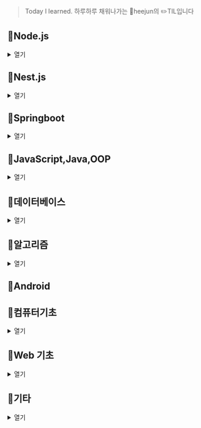 
> Today I learned. 하루하루 채워나가는 :boy:heejun의 :pencil2:TIL입니다


## :pushpin:Node.js
<details markdown="1">
<summary>열기</summary>

- [20210817_WebSocket기본](https://github.com/gogoheejun/TIL/blob/main/node.js/01_WebSocket.md)
- [20210818_소켓IO](https://github.com/gogoheejun/TIL/blob/main/node.js/02_SocketIO.md)
- [20210818_카메라연결](https://github.com/gogoheejun/TIL/blob/main/node.js/03_%EC%B9%B4%EB%A9%94%EB%9D%BC%EC%97%B0%EA%B2%B0.md)
- [20210820_쿠키,세션](https://github.com/gogoheejun/TIL/blob/main/node.js/04_%EC%BF%A0%ED%82%A4%2C%EC%84%B8%EC%85%98.md)
- [20210820_미들웨어](https://github.com/gogoheejun/TIL/blob/main/node.js/05_%EB%AF%B8%EB%93%A4%EC%9B%A8%EC%96%B4.md)
- [20210903_엘리-validation](https://github.com/gogoheejun/TIL/blob/main/node.js/06_%EC%97%98%EB%A6%AC_validation.md)
- [20210903_엘리-Auth관련연습,적용](https://github.com/gogoheejun/TIL/blob/main/node.js/07_%EC%97%98%EB%A6%AC-Authentication%2CAuthorization%EC%97%B0%EC%8A%B5%2C%EC%A0%81%EC%9A%A9.md)  
- [20210904_엘리-configuration리팩토링](https://github.com/gogoheejun/TIL/tree/main/node.js)  

</details>

## :pushpin:Nest.js
<details markdown="1">
<summary>열기</summary>

- [20210821_개요](https://github.com/gogoheejun/TIL/blob/main/node.js/nest.js/udemy_ZeroToHero/00_%EA%B0%9C%EC%9A%94%2C%EC%84%B9%EC%85%982.md)  
- [20210822_Validation, Error Handling](https://github.com/gogoheejun/TIL/blob/main/node.js/nest.js/udemy_ZeroToHero/01_Validation%20and%20Error%20handling.md)
- [20210823_Data Persistence(with docker)](https://github.com/gogoheejun/TIL/blob/main/node.js/nest.js/udemy_ZeroToHero/02_Data%20Persistence(%EB%8F%84%EC%BB%A4%EC%82%AC%EC%9A%A9).md)  
- [20210824_Auth](https://github.com/gogoheejun/TIL/blob/main/node.js/nest.js/udemy_ZeroToHero/04_Auth.md)
- [20210825_Ownership and Restriction](https://github.com/gogoheejun/TIL/blob/main/node.js/nest.js/udemy_ZeroToHero/05_Task%20Ownership%20and%20Restriction.md)

</details>

## :pushpin:Springboot
<details markdown="1">
<summary>열기</summary>

- [20210713_스프링부트 기본원리01](https://github.com/gogoheejun/TIL/blob/main/java_spring/springboot_%EA%B8%B0%EB%B3%B8%EC%9B%90%EB%A6%AC(01).md)
- [20210714_스프링부트 기본원리02](https://github.com/gogoheejun/TIL/blob/main/java_spring/springboot_%EA%B8%B0%EB%B3%B8%EC%9B%90%EB%A6%AC(02).md)

<details markdown="1">
<summary>JPA</summary>

- [20210802_설치,시작하기](https://github.com/gogoheejun/TIL/blob/main/java_spring/jpa/00_%EC%84%A4%EC%B9%98%2C%EC%8B%9C%EC%9E%91%ED%95%98%EA%B8%B0.md)
- [20210802_영속성관리-내부동작방식](https://github.com/gogoheejun/TIL/blob/main/java_spring/jpa/01_%EC%98%81%EC%86%8D%EC%84%B1%EA%B4%80%EB%A6%AC-%EB%82%B4%EB%B6%80%EB%8F%99%EC%9E%91%EB%B0%A9%EC%8B%9D.md)  


</details>

<details markdown="1">
<summary>인스타만들기</summary>

- [YML파일이해하기](https://github.com/gogoheejun/TIL/blob/main/java_spring/%EC%9D%B8%EC%8A%A4%ED%83%80%EB%A7%8C%EB%93%A4%EA%B8%B0/00_YML%ED%8C%8C%EC%9D%BC%EC%9D%B4%ED%95%B4%ED%95%98%EA%B8%B0.md)
- [20210714_컨트롤러](https://github.com/gogoheejun/TIL/blob/main/java_spring/%EC%9D%B8%EC%8A%A4%ED%83%80%EB%A7%8C%EB%93%A4%EA%B8%B0/01_%EC%BB%A8%ED%8A%B8%EB%A1%A4%EB%9F%AC.md)
- [20210715_회원가입01](https://github.com/gogoheejun/TIL/blob/main/java_spring/%EC%9D%B8%EC%8A%A4%ED%83%80%EB%A7%8C%EB%93%A4%EA%B8%B0/02_%ED%9A%8C%EC%9B%90%EA%B0%80%EC%9E%85(1).md)
- [20210716_회원가입02](https://github.com/gogoheejun/TIL/blob/main/java_spring/%EC%9D%B8%EC%8A%A4%ED%83%80%EB%A7%8C%EB%93%A4%EA%B8%B0/03_%ED%9A%8C%EC%9B%90%EA%B0%80%EC%9E%85(2).md)
- [20210717_로그인](https://github.com/gogoheejun/TIL/blob/main/java_spring/%EC%9D%B8%EC%8A%A4%ED%83%80%EB%A7%8C%EB%93%A4%EA%B8%B0/04_%EB%A1%9C%EA%B7%B8%EC%9D%B8.md)
- [20210718_회원정보수정](https://github.com/gogoheejun/TIL/blob/main/java_spring/%EC%9D%B8%EC%8A%A4%ED%83%80%EB%A7%8C%EB%93%A4%EA%B8%B0/05_%ED%9A%8C%EC%9B%90%EC%A0%95%EB%B3%B4%EC%88%98%EC%A0%95.md)
- [20210723_구독하기api](https://github.com/gogoheejun/TIL/blob/main/java_spring/%EC%9D%B8%EC%8A%A4%ED%83%80%EB%A7%8C%EB%93%A4%EA%B8%B0/06_%EA%B5%AC%EB%8F%85%ED%95%98%EA%B8%B0api.md)
- [20210724_프로필페이지](https://github.com/gogoheejun/TIL/blob/main/java_spring/%EC%9D%B8%EC%8A%A4%ED%83%80%EB%A7%8C%EB%93%A4%EA%B8%B0/07_%ED%94%84%EB%A1%9C%ED%95%84%ED%8E%98%EC%9D%B4%EC%A7%80.md)
- [20210725_구독정보 뷰 렌더링](https://github.com/gogoheejun/TIL/blob/main/java_spring/%EC%9D%B8%EC%8A%A4%ED%83%80%EB%A7%8C%EB%93%A4%EA%B8%B0/08_%EA%B5%AC%EB%8F%85%EC%A0%95%EB%B3%B4%20%EB%B7%B0%20%EB%A0%8C%EB%8D%94%EB%A7%81.md)
- [20210726_스토리 페이지](https://github.com/gogoheejun/TIL/blob/main/java_spring/%EC%9D%B8%EC%8A%A4%ED%83%80%EB%A7%8C%EB%93%A4%EA%B8%B0/08_%EA%B5%AC%EB%8F%85%EC%A0%95%EB%B3%B4%20%EB%B7%B0%20%EB%A0%8C%EB%8D%94%EB%A7%81.md)
- [20210727_기타(인기페이지,프로필추가사항)](https://github.com/gogoheejun/TIL/blob/main/java_spring/%EC%9D%B8%EC%8A%A4%ED%83%80%EB%A7%8C%EB%93%A4%EA%B8%B0/11_%EA%B8%B0%ED%83%80-%EC%9D%B8%EA%B8%B0%ED%8E%98%EC%9D%B4%EC%A7%80%2C%ED%94%84%EB%A1%9C%ED%95%84%20%EC%B6%94%EA%B0%80%EC%82%AC%ED%95%AD.md)
- [20210729_댓글](https://github.com/gogoheejun/TIL/blob/main/java_spring/%EC%9D%B8%EC%8A%A4%ED%83%80%EB%A7%8C%EB%93%A4%EA%B8%B0/12_%EB%8C%93%EA%B8%80.md)
- [20210729_AOP처리](https://github.com/gogoheejun/TIL/blob/main/java_spring/%EC%9D%B8%EC%8A%A4%ED%83%80%EB%A7%8C%EB%93%A4%EA%B8%B0/13_AOP%EC%B2%98%EB%A6%AC.md)

</details>
</details>

## :pushpin:JavaScript,Java,OOP
<details markdown="1">
<summary>열기</summary>

<details markdown="1">
<summary>자바스크립트 정리</summary>
- [20210902_콜백,프로미스](https://github.com/gogoheejun/TIL/blob/main/javascript/Callback%2CPromise.md)      
</details>

<details markdown="1">
<summary>자바 정리</summary>

- [20210710_날짜와시간](https://github.com/gogoheejun/TIL/blob/main/java_basic/%EB%82%A0%EC%A7%9C%EC%99%80%EC%8B%9C%EA%B0%84.md)          
- [20210710_예외처리](https://github.com/gogoheejun/TIL/blob/main/java_basic/%EC%98%88%EC%99%B8%2C%EC%97%90%EB%9F%AC%EC%B2%98%EB%A6%AC.md)
- [20210710_접근제어자](https://github.com/gogoheejun/TIL/blob/main/java_basic/%EC%A0%91%EA%B7%BC%EC%A0%9C%EC%96%B4%EC%9E%90.md)
- [20210710_추상클래스_인터페이스](https://github.com/gogoheejun/TIL/blob/main/java_basic/%EC%B6%94%EC%83%81%ED%81%B4%EB%9E%98%EC%8A%A4_%EC%9D%B8%ED%84%B0%ED%8E%98%EC%9D%B4%EC%8A%A4.md)
- [20210710_상속,생성자](https://github.com/gogoheejun/TIL/blob/main/java_basic/%EC%83%81%EC%86%8D%2C%EC%83%9D%EC%84%B1%EC%9E%90.md)
- [20210710_캐스팅](https://github.com/gogoheejun/TIL/blob/main/java_basic/%EC%BA%90%EC%8A%A4%ED%8C%85.md)
- [20210710_컬렉션](https://github.com/gogoheejun/TIL/blob/main/java_basic/%EC%BB%AC%EB%A0%89%EC%85%98.md)
- [20210908_doit_배열과ArrayList](https://github.com/gogoheejun/TIL/blob/main/java_basic/20210908_doit_%EB%B0%B0%EC%97%B4%EA%B3%BCArrayList.md)  
- [20210908_doit_상속(추상클래스,탬플릿메서드,접근제한자,java8인터페이스).md](https://github.com/gogoheejun/TIL/blob/main/java_basic/20210908_doit_%EC%83%81%EC%86%8D(%EC%B6%94%EC%83%81%ED%81%B4%EB%9E%98%EC%8A%A4%2C%ED%83%AC%ED%94%8C%EB%A6%BF%EB%A9%94%EC%84%9C%EB%93%9C%2C%EC%A0%91%EA%B7%BC%EC%A0%9C%ED%95%9C%EC%9E%90%2Cjava8%EC%9D%B8%ED%84%B0%ED%8E%98%EC%9D%B4%EC%8A%A4).md)  
- [20210909_doit_기본클래스(java.lang.*,equals,hashCode,clone)](https://github.com/gogoheejun/TIL/blob/main/java_basic/20210909_doit_%EA%B8%B0%EB%B3%B8%ED%81%B4%EB%9E%98%EC%8A%A4(java.lang.*%2Cequals%2ChashCode%2Cclone).md)  
- [20210910_doit_기본클래스2(String,StringBuffer,Class클래스)](https://github.com/gogoheejun/TIL/blob/main/java_basic/20210910_doit_%EA%B8%B0%EB%B3%B8%ED%81%B4%EB%9E%98%EC%8A%A42(String%2CStringBuffer%2CClass%ED%81%B4%EB%9E%98%EC%8A%A4).md)
- [20210910_doit_내부클래스,람다,스트림.md](https://github.com/gogoheejun/TIL/blob/main/java_basic/20210910_doit_%EB%82%B4%EB%B6%80%ED%81%B4%EB%9E%98%EC%8A%A4%2C%EB%9E%8C%EB%8B%A4%2C%EC%8A%A4%ED%8A%B8%EB%A6%BC.md)
- [20210910_doit_예외처리,자바입출력.md](https://github.com/gogoheejun/TIL/blob/main/java_basic/20210910_doit_%EC%98%88%EC%99%B8%EC%B2%98%EB%A6%AC%2C%EC%9E%90%EB%B0%94%EC%9E%85%EC%B6%9C%EB%A0%A5.md)
- [20210910_doit_제네릭,컬렉션 프레임워크,Comparable.md](https://github.com/gogoheejun/TIL/blob/main/java_basic/20210910_doit_%EC%A0%9C%EB%84%A4%EB%A6%AD,%EC%BB%AC%EB%A0%89%EC%85%98%20%ED%94%84%EB%A0%88%EC%9E%84%EC%9B%8C%ED%81%AC,Comparable.md)  
- [20210911_정석_스레드](https://github.com/gogoheejun/TIL/blob/main/java_basic/20210911_%EC%A0%95%EC%84%9D_%EC%93%B0%EB%A0%88%EB%93%9C.md)  

</details>

<details markdown="1">
<summary>자바 작동원리</summary>

- [20210712_jvm](https://github.com/gogoheejun/TIL/blob/main/java_basic/java_knowledge/20210712_jvm.md)
- [20210712_바이트코드](https://github.com/gogoheejun/TIL/blob/main/java_basic/java_knowledge/20210712_%EB%B0%94%EC%9D%B4%ED%8A%B8%EC%BD%94%EB%93%9C.md)
- [20210712_리플렉션(1)](https://github.com/gogoheejun/TIL/blob/main/java_basic/java_knowledge/20210712_%EB%A6%AC%ED%94%8C%EB%A0%89%EC%85%98(1).md)

</details>

<details markdown="1">
<summary>OOP</summary>

 - [20210712_객체는 기능으로 정의한다](https://github.com/gogoheejun/TIL/blob/main/java_basic/OOP/01_%EA%B0%9D%EC%B2%B4%EB%8A%94%EA%B8%B0%EB%8A%A5%EC%9C%BC%EB%A1%9C%EC%A0%95%EC%9D%98%ED%95%9C%EB%8B%A4.md)
 
</details>
</details>


## :pushpin:데이터베이스
<details markdown="1">
<summary>열기</summary>

<details markdown="1">
<summary>SQL</summary>

* [20210731_SQL중급문법](https://github.com/gogoheejun/TIL/blob/main/DB/sql%EC%A4%91%EA%B8%89%EB%AC%B8%EB%B2%95.md)

</details>

<details markdown="1">
<summary>RDBMS 모델링</summary>

- [20210730_RDBMS소개](https://github.com/gogoheejun/TIL/blob/main/DB/RDBMS%EB%AA%A8%EB%8D%B8%EB%A7%81/RDBMS%EC%86%8C%EA%B0%9C.md)     
- [20210731_1:M관계](https://github.com/gogoheejun/TIL/blob/main/DB/RDBMS모델링/01_1:M관계.md)    
- [20210801_1:M재귀적관계](https://github.com/gogoheejun/TIL/blob/main/DB/RDBMS%EB%AA%A8%EB%8D%B8%EB%A7%81/02_1:M%20%EC%9E%AC%EA%B7%80%EC%A0%81%EA%B4%80%EA%B3%84.md)    
- [20210801_M:N관계](https://github.com/gogoheejun/TIL/tree/main/DB/RDBMS%EB%AA%A8%EB%8D%B8%EB%A7%81)     
- [20210802 M:N,1:M연습문제01](https://github.com/gogoheejun/TIL/blob/main/DB/RDBMS%EB%AA%A8%EB%8D%B8%EB%A7%81/04_1:M%2CM:N%EA%B4%80%EA%B3%84%20%EC%97%B0%EC%8A%B5%EB%AC%B8%EC%A0%9C1.md)    
</details>

</details>

## :pushpin:알고리즘
<details markdown="1">
<summary>열기</summary>   

<details markdown="1">
<summary>자료구조</summary>

* [20210905_udemy_BigO](https://github.com/gogoheejun/TIL/blob/main/algorithm/20210905_udemy_BigO.md)   
* [20210905_udemy_LinkedList](https://github.com/gogoheejun/TIL/blob/main/algorithm/20210905_udemy_Linked%20Lists.md)  
* [20210906_udemy_DoublyLinkedList](https://github.com/gogoheejun/TIL/tree/main/algorithm)  
* [20210906_udemy_stakc,queue](https://github.com/gogoheejun/TIL/blob/main/algorithm/20210906_stack%2Cqueue.md)  
* [20210906_udemy_tree](https://github.com/gogoheejun/TIL/blob/main/algorithm/20210906_tree.md)  
* [20210907_udemy_hash](https://github.com/gogoheejun/TIL/blob/main/algorithm/20210907_HashTable.md)   

</details>

<details markdown="1">
<summary>구현</summary>
       
* [20210706_k번째약수](https://github.com/gogoheejun/algorithm/tree/main/%EC%84%B9%EC%85%98%202/1.%20k%EB%B2%88%EC%A7%B8%20%EC%95%BD%EC%88%98)
* [k번째 수](https://github.com/gogoheejun/algorithm/tree/main/%EC%84%B9%EC%85%98%202/2.%20K%EB%B2%88%EC%A7%B8%20%EC%88%98)
* [k번째 큰수](https://github.com/gogoheejun/algorithm/tree/main/%EC%84%B9%EC%85%98%202/3.%20k%EB%B2%88%EC%A7%B8%20%ED%81%B0%20%EC%88%98)
* [20210707_대표값](https://github.com/gogoheejun/algorithm/tree/main/%EC%84%B9%EC%85%98%202/4.%20%EB%8C%80%ED%91%9C%EA%B0%92)
* [20210707_정다면체](https://github.com/gogoheejun/algorithm/tree/main/%EC%84%B9%EC%85%98%202/5.%20%EC%A0%95%EB%8B%A4%EB%A9%B4%EC%B2%B4)
* [20210707_자릿수합](https://github.com/gogoheejun/algorithm/tree/main/%EC%84%B9%EC%85%98%202/6.%20%EC%9E%90%EB%A6%BF%EC%88%98%EC%9D%98%20%ED%95%A9)
* [20210707_소수(에라토스테네스체)](https://github.com/gogoheejun/algorithm/tree/main/%EC%84%B9%EC%85%98%202/7.%20%EC%86%8C%EC%88%98(%EC%97%90%EB%9D%BC%ED%86%A0%EC%8A%A4%ED%85%8C%EB%84%A4%EC%8A%A4%20%EC%B2%B4))
* [20210707_뒤집은소수](https://github.com/gogoheejun/algorithm/tree/main/%EC%84%B9%EC%85%98%202/8.%20%EB%92%A4%EC%A7%91%EC%9D%80%20%EC%86%8C%EC%88%98)
* [20210707_주사위게임](https://github.com/gogoheejun/algorithm/tree/main/%EC%84%B9%EC%85%98%202/9.%20%EC%A3%BC%EC%82%AC%EC%9C%84%20%EA%B2%8C%EC%9E%84)


</details>

<details markdown="1">
<summary>탐색</summary>

* [20210708_회문문자열검사](https://github.com/gogoheejun/algorithm/tree/main/%EC%84%B9%EC%85%98%203/1.%20%ED%9A%8C%EB%AC%B8%20%EB%AC%B8%EC%9E%90%EC%97%B4%20%EA%B2%80%EC%82%AC)
* [20210708_숫자만 추출](https://github.com/gogoheejun/algorithm/tree/main/%EC%84%B9%EC%85%98%203/2.%20%EC%88%AB%EC%9E%90%EB%A7%8C%20%EC%B6%94%EC%B6%9C)
* [20210708_카드역배치](https://github.com/gogoheejun/algorithm/tree/main/%EC%84%B9%EC%85%98%203/3.%20%EC%B9%B4%EB%93%9C%20%EC%97%AD%EB%B0%B0%EC%B9%98)
* [20210708_두 리스트합치기](https://github.com/gogoheejun/algorithm/tree/main/%EC%84%B9%EC%85%98%203/4.%20%EB%91%90%20%EB%A6%AC%EC%8A%A4%ED%8A%B8%20%ED%95%A9%EC%B9%98%EA%B8%B0)
* [20210708_수들의 합](https://github.com/gogoheejun/algorithm/tree/main/%EC%84%B9%EC%85%98%203/5.%20%EC%88%98%EB%93%A4%EC%9D%98%20%ED%95%A9)
* [20210709_격자판최대합](https://github.com/gogoheejun/algorithm/tree/main/%EC%84%B9%EC%85%98%203/6.%20%EA%B2%A9%EC%9E%90%ED%8C%90%20%EC%B5%9C%EB%8C%80%ED%95%A9)
* [20210709_사과나무](https://github.com/gogoheejun/algorithm/tree/main/%EC%84%B9%EC%85%98%203/7.%20%EC%82%AC%EA%B3%BC%EB%82%98%EB%AC%B4)
* [20210709_곶감](https://github.com/gogoheejun/algorithm/tree/main/%EC%84%B9%EC%85%98%203/8.%20%EA%B3%B3%EA%B0%90)
* [20210709_봉우리](https://github.com/gogoheejun/algorithm/tree/main/%EC%84%B9%EC%85%98%203/9.%20%EB%B4%89%EC%9A%B0%EB%A6%AC)
* [20210709_스도쿠검사](https://github.com/gogoheejun/algorithm/tree/main/%EC%84%B9%EC%85%98%203/10.%20%EC%8A%A4%EB%8F%84%EC%BF%A0%20%EA%B2%80%EC%82%AC)
* [20210709_격자판회문수](https://github.com/gogoheejun/algorithm/tree/main/%EC%84%B9%EC%85%98%203/11.%20%EA%B2%A9%EC%9E%90%ED%8C%90%20%ED%9A%8C%EB%AC%B8%EC%88%98)
</details>

<details markdown="1">
<summary>결정알고리즘(이분탐색)</summary>

- [20210710_이분검색](https://github.com/gogoheejun/algorithm/tree/main/%EC%84%B9%EC%85%98%204/1.%20%EC%9D%B4%EB%B6%84%EA%B2%80%EC%83%89)       
- [20210710_랜선자르기](https://github.com/gogoheejun/algorithm/tree/main/%EC%84%B9%EC%85%98%204/2.%20%EB%9E%9C%EC%84%A0%EC%9E%90%EB%A5%B4%EA%B8%B0)    
- [20210710_뮤직비디오](https://github.com/gogoheejun/algorithm/tree/main/%EC%84%B9%EC%85%98%204/3.%20%EB%AE%A4%EC%A7%81%EB%B9%84%EB%94%94%EC%98%A4)    
- [20210710_마구간정하기](https://github.com/gogoheejun/algorithm/tree/main/%EC%84%B9%EC%85%98%204/4.%20%EB%A7%88%EA%B5%AC%EA%B0%84%20%EC%A0%95%ED%95%98%EA%B8%B0)     

</details>

<details markdown="1">
<summary>그리디</summary>

- [20210710_회의실배정](https://github.com/gogoheejun/algorithm/tree/main/%EC%84%B9%EC%85%98%204/5.%20%ED%9A%8C%EC%9D%98%EC%8B%A4%20%EB%B0%B0%EC%A0%95)        
- [20210710_씨름선수](https://github.com/gogoheejun/algorithm/tree/main/%EC%84%B9%EC%85%98%204/6.%20%EC%94%A8%EB%A6%84%EC%84%A0%EC%88%98)              
- [20210711_창고정리](https://github.com/gogoheejun/algorithm/tree/main/%EC%84%B9%EC%85%98%204/7.%20%EC%B0%BD%EA%B3%A0%20%EC%A0%95%EB%A6%AC)
- [20210711_침몰하는타이타닉](https://github.com/gogoheejun/algorithm/tree/main/%EC%84%B9%EC%85%98%204/8.%20%EC%B9%A8%EB%AA%B0%ED%95%98%EB%8A%94%20%ED%83%80%EC%9D%B4%ED%83%80%EB%8B%89)
- [20210711_증가수열만들기](https://github.com/gogoheejun/algorithm/tree/main/%EC%84%B9%EC%85%98%204/9.%20%EC%A6%9D%EA%B0%80%EC%88%98%EC%97%B4%20%EB%A7%8C%EB%93%A4%EA%B8%B0)
- [20210712_역수열](https://github.com/gogoheejun/algorithm/tree/main/%EC%84%B9%EC%85%98%204/10.%20%EC%97%AD%EC%88%98%EC%97%B4)

</details>

<details markdown="1">
<summary>자료구조</summary>

- [20210713_스택_가장큰수](https://github.com/gogoheejun/algorithm/tree/main/%EC%84%B9%EC%85%98%205/1.%20%EA%B0%80%EC%9E%A5%20%ED%81%B0%20%EC%88%98)
- [20210713_스택_()문제](https://github.com/gogoheejun/algorithm/tree/main/%EC%84%B9%EC%85%98%205/2.%20%EC%87%A0%EB%A7%89%EB%8C%80%EA%B8%B0)

</details>

<details markdown="1">
<summary>완전탐색</summary>

- [20210715_파이썬전역,지역변수](https://github.com/gogoheejun/TIL/blob/main/algorithm/%ED%8C%8C%EC%9D%B4%EC%8D%AC%EC%A0%84%EC%97%AD%2C%EC%A7%80%EC%97%AD%EB%B3%80%EC%88%98.md)

</details>
</details>

## :pushpin:Android


## :pushpin:컴퓨터기초
<details markdown="1">
<summary>열기</summary>

* [20210705_트랜지스터,계산기](https://github.com/gogoheejun/TIL/blob/main/cs/transiter_calculater.md)
* [20210706_표현,하드웨어,언어특징](https://github.com/gogoheejun/TIL/blob/main/cs/20210706_%ED%91%9C%ED%98%84%EB%B0%A9%EC%8B%9D%2C%ED%95%98%EB%93%9C%EC%9B%A8%EC%96%B4%2C%EC%96%B8%EC%96%B4%ED%8A%B9%EC%A7%95.md)
* [20210730_리눅스기초01](https://github.com/gogoheejun/TIL/blob/main/cs/Linux%EA%B8%B0%EC%B4%8801.md)
* [20210731_리눅스기초02](https://github.com/gogoheejun/TIL/blob/main/cs/Linux%EA%B8%B0%EC%B4%8802.md)
* [20210801_리눅스기초03](https://github.com/gogoheejun/TIL/blob/main/cs/Linux%EA%B8%B0%EC%B4%8803.md)
* [20210827_JWT를 위한 배경지식](https://github.com/gogoheejun/TIL/blob/main/cs/TCP%2COSI%2CRSA%20for%20JWT.md)
* [20210830_http-1](https://github.com/gogoheejun/TIL/blob/main/cs/http/%EC%9A%94%EC%95%BD(tcp%2Cip%2Chttp%20method%2C%20status).md)
* [20210831_http-2](https://github.com/gogoheejun/TIL/blob/main/cs/http/%EC%9A%94%EC%95%BD2(%ED%97%A4%EB%8D%94).md)
* [20210913_렌더링방식.md](https://github.com/gogoheejun/TIL/blob/main/cs/20210913_%EB%A0%8C%EB%8D%94%EB%A7%81%EB%B0%A9%EC%8B%9D.md)
* [20210918_세션로그인방식.md](https://github.com/gogoheejun/TIL/blob/main/cs/20210918_%EC%84%B8%EC%85%98%EB%A1%9C%EA%B7%B8%EC%9D%B8%EB%B0%A9%EC%8B%9D.md)
* [20210918_XSS,CSRF공격.md](https://github.com/gogoheejun/TIL/blob/main/cs/20210918_xss%2Ccsrf%EA%B3%B5%EA%B2%A9.md)


</details>

## :pushpin:Web 기초
<details markdown="1">
<summary>열기</summary>

* [20210705_ajax(jquery활용)](https://github.com/gogoheejun/TIL/blob/main/basicWeb/html%2Ccss%2Cjs/20210705_jquery%2Cajax%2Cjson%ED%8C%8C%EC%8B%B1.md)
* [20210706_api활용,크롤링,몽고db](https://github.com/gogoheejun/TIL/blob/main/basicWeb/20210707_api%2C%ED%81%AC%EB%A1%A4%EB%A7%81%2Cmongodb%EA%B8%B0%EC%B4%88.md)
* [20210707_flask로 서버연습](https://github.com/gogoheejun/TIL/blob/main/basicWeb/20210708_flask%EB%A1%9C%EC%9B%B9%EB%A7%8C%EB%93%A4%EA%B8%B0.md)
* [20210708_서버배포](https://github.com/gogoheejun/TIL/blob/main/basicWeb/%EC%84%9C%EB%B2%84%EC%97%90%EC%98%AC%EB%A6%AC%EA%B8%B0.md)

</details>



## :pushpin:기타
<details markdown="1">
<summary>열기</summary>

* [20210702마크다운 기본](https://github.com/gogoheejun/TIL/blob/main/etc/20210702%EB%A7%88%ED%81%AC%EB%8B%A4%EC%9A%B4.md)
* [20210703git기본](https://github.com/gogoheejun/TIL/blob/main/etc/20210703git.md)
* [20210704_깃허브블로그만들기](https://github.com/gogoheejun/TIL/blob/main/etc/20210704_blog.md)
* [20210904_정규표현식](https://github.com/gogoheejun/TIL/blob/main/etc/20210904_%EC%A0%95%EA%B7%9C%ED%91%9C%ED%98%84%EC%8B%9D.md)  
</details>
